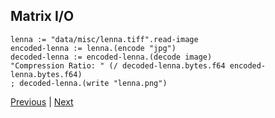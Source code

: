 Matrix I/O
----------

    lenna := "data/misc/lenna.tiff".read-image
    encoded-lenna := lenna.(encode "jpg")
    decoded-lenna := encoded-lenna.(decode image)
    "Compression Ratio: " (/ decoded-lenna.bytes.f64 encoded-lenna.bytes.f64)
    ; decoded-lenna.(write "lenna.png")

[Previous](?href=comments) | [Next](?href=c_api)
